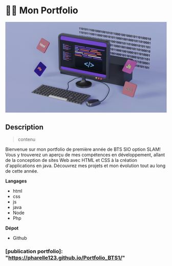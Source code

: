 #   👩‍💻 Mon Portfolio
![alt text](growtika-yGQmjh2uOTg-unsplash.jpg)
## Description
> contenu

Bienvenue sur mon portfolio de première année de BTS SIO option SLAM! Vous y trouverez un aperçu de mes compétences en développement, allant de la conception de sites Web avec HTML et CSS à la création d'applications en java. Découvrez mes projets et mon évolution tout au long de cette année.

**Langages**
 * html
 * css
 * js
 * java
 * Node
 * Php

**Dépot**
 * Github

 ### [publication portfolio]: "https://pharelle123.github.io/Portfolio_BTS1/"